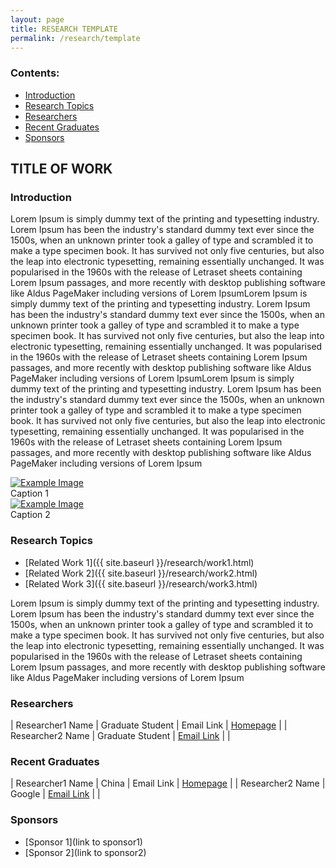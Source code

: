 ```yaml
---
layout: page
title: RESEARCH TEMPLATE
permalink: /research/template
---
```


### Contents:

* [Introduction](#id1)
* [Research Topics](#id2)
* [Researchers](#id3)
* [Recent Graduates](#id4)
* [Sponsors](#id5)

<!-- Title your work here -->

## TITLE OF WORK


<!-- Add your own introduction here -->

### <a name="id1"></a>Introduction

Lorem Ipsum is simply dummy text of the printing and typesetting industry. Lorem Ipsum has been the industry's standard dummy text ever since the 1500s, when an unknown printer took a galley of type and scrambled it to make a type specimen book. It has survived not only five centuries, but also the leap into electronic typesetting, remaining essentially unchanged. It was popularised in the 1960s with the release of Letraset sheets containing Lorem Ipsum passages, and more recently with desktop publishing software like Aldus PageMaker including versions of Lorem IpsumLorem Ipsum is simply dummy text of the printing and typesetting industry. Lorem Ipsum has been the industry's standard dummy text ever since the 1500s, when an unknown printer took a galley of type and scrambled it to make a type specimen book. It has survived not only five centuries, but also the leap into electronic typesetting, remaining essentially unchanged. It was popularised in the 1960s with the release of Letraset sheets containing Lorem Ipsum passages, and more recently with desktop publishing software like Aldus PageMaker including versions of Lorem IpsumLorem Ipsum is simply dummy text of the printing and typesetting industry. Lorem Ipsum has been the industry's standard dummy text ever since the 1500s, when an unknown printer took a galley of type and scrambled it to make a type specimen book. It has survived not only five centuries, but also the leap into electronic typesetting, remaining essentially unchanged. It was popularised in the 1960s with the release of Letraset sheets containing Lorem Ipsum passages, and more recently with desktop publishing software like Aldus PageMaker including versions of Lorem Ipsum

<!-- just change profile-placeholder.gif with an image of your choice. Don't forget to send the webmaster your picture as well. Be sure to fill out the data-title and title field of this tag -->

<div class="col-md-6">
<a href="{{ site.baseurl }}/assets/images/research/profile-placeholder.gif" data-lightbox="profile-placeholder" data-title="Example Image">
  <img src="{{ site.baseurl }}/assets/images/research/profile-placeholder.gif" title="Example Image">
</a>
<div class="image-caption">Caption 1</div>
</div>

<div class="col-md-6">
<a href="{{ site.baseurl }}/assets/images/research/profile-placeholder.gif" data-lightbox="profile-placeholder" data-title="Example Image">
  <img src="{{ site.baseurl }}/assets/images/research/profile-placeholder.gif" title="Example Image">
</a>
<div class="image-caption">Caption 2</div>
</div>


<!-- If you have any related work, then you can add them here. Be sure that you use this same template file to create those pages as well -->

### <a name="id2"></a>Research Topics

* [Related Work 1]({{ site.baseurl }}/research/work1.html)
* [Related Work 2]({{ site.baseurl }}/research/work2.html)
* [Related Work 3]({{ site.baseurl }}/research/work3.html)

Lorem Ipsum is simply dummy text of the printing and typesetting industry. Lorem Ipsum has been the industry's standard dummy text ever since the 1500s, when an unknown printer took a galley of type and scrambled it to make a type specimen book. It has survived not only five centuries, but also the leap into electronic typesetting, remaining essentially unchanged. It was popularised in the 1960s with the release of Letraset sheets containing Lorem Ipsum passages, and more recently with desktop publishing software like Aldus PageMaker including versions of Lorem Ipsum


<!-- If you have researchers you want to list here, then fill out their name and title etc -->

### <a name="id3"></a>Researchers

| Researcher1 Name | Graduate Student | Email Link | [Homepage](msc.berkeley.edu)	|
| Researcher2 Name | Graduate Student | [Email Link](mailto:oski@berkeley.edy) |  	|

### <a name="id4"></a>Recent Graduates

| Researcher1 Name | China | Email Link | [Homepage](msc.berkeley.edu)	|
| Researcher2 Name | Google | [Email Link](mailto:oski@berkeley.edy) |  |

<!-- If you have any sponsors, you can just list them here -->

### <a name="id5"></a>Sponsors

* [Sponsor 1](link to sponsor1)
* [Sponsor 2](link to sponsor2)